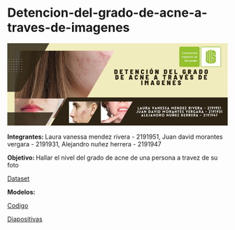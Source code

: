 # Detencion-del-grado-de-acne-a-traves-de-imagenes

<img src="https://github.com/alenunez/Detenci-n-del-grado-de-acne-a-trav-s-de-imagenes/blob/main/Detecci%C3%B3n%20del%20grado%20de%20acne%20a%20trav%C3%A9s%20de%20imagenes.png">

<b>Integrantes: </b>Laura vanessa mendez rivera - 2191951, Juan david morantes vergara - 2191931, Alejandro nuñez herrera - 2191947

<b>Objetivo: </b>Hallar el nivel del grado de acne de una persona a travez de su foto

<a href="https://www.kaggle.com/datasets/rutviklathiyateksun/acne-grading-classificationdataset"> Dataset </a>

<b>Modelos: </b>

<a href="https://colab.research.google.com/drive/1QDMRTd7t3CtcohJL6yTBBUpNpZ6lMpvp?usp=share_link"> Codigo </a>

<a href="https://github.com/alenunez/Detenci-n-del-grado-de-acne-a-trav-s-de-imagenes/blob/main/Proyecto%20Detecci%C3%B3n%20de%20acn%C3%A9%20con%20im%C3%A1genes_IA.pptx.pdf"> Diapositivas </a>


